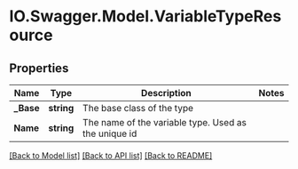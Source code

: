 # IO.Swagger.Model.VariableTypeResource
## Properties

Name | Type | Description | Notes
------------ | ------------- | ------------- | -------------
**_Base** | **string** | The base class of the type | 
**Name** | **string** | The name of the variable type. Used as the unique id | 

[[Back to Model list]](../README.md#documentation-for-models) [[Back to API list]](../README.md#documentation-for-api-endpoints) [[Back to README]](../README.md)

